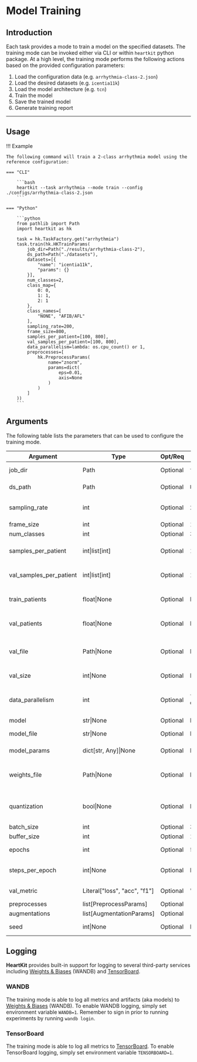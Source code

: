 # Model Training

## <span class="sk-h2-span">Introduction </span>

Each task provides a mode to train a model on the specified datasets. The training mode can be invoked either via CLI or within `heartkit` python package. At a high level, the training mode performs the following actions based on the provided configuration parameters:

1. Load the configuration data (e.g. `arrhythmia-class-2.json`)
1. Load the desired datasets (e.g. `icentia11k`)
1. Load the model architecture (e.g. `tcn`)
1. Train the model
1. Save the trained model
1. Generate training report

---

## <span class="sk-h2-span">Usage</span>

!!! Example

    The following command will train a 2-class arrhythmia model using the reference configuration:

    === "CLI"

        ```bash
        heartkit --task arrhythmia --mode train --config ./configs/arrhythmia-class-2.json
        ```

    === "Python"

        ```python
        from pathlib import Path
        import heartkit as hk

        task = hk.TaskFactory.get("arrhythmia")
        task.train(hk.HKTrainParams(
            job_dir=Path("./results/arrhythmia-class-2"),
            ds_path=Path("./datasets"),
            datasets=[{
                "name": "icentia11k",
                "params": {}
            }],
            num_classes=2,
            class_map={
                0: 0,
                1: 1,
                2: 1
            },
            class_names=[
                "NONE", "AFIB/AFL"
            ],
            sampling_rate=200,
            frame_size=800,
            samples_per_patient=[100, 800],
            val_samples_per_patient=[100, 800],
            data_parallelism=lambda: os.cpu_count() or 1,
            preprocesses=[
                hk.PreprocessParams(
                    name="znorm",
                    params=dict(
                        eps=0.01,
                        axis=None
                    )
                )
            ]
        ))
        ```

## <span class="sk-h2-span">Arguments </span>

The following table lists the parameters that can be used to configure the training mode.

| Argument | Type | Opt/Req | Default | Description |
| --- | --- | --- | --- | --- |
| job_dir | Path | Optional | `tempfile.gettempdir` | Job output directory |
| ds_path | Path | Optional | `Path()` | Dataset directory |
| sampling_rate | int | Optional | 250 | Target sampling rate (Hz) |
| frame_size | int | Optional | 1250 | Frame size |
| num_classes | int | Optional | 3 | # of classes |
| samples_per_patient | int\|list[int] | Optional | 1000 | # train samples per patient |
| val_samples_per_patient | int\|list[int] | Optional | 1000 | # validation samples per patient |
| train_patients | float\|None | Optional | None | # or proportion of patients for training |
| val_patients | float\|None | Optional | None | # or proportion of patients for validation |
| val_file | Path\|None | Optional | None | Path to load/store pickled validation file |
| val_size | int\|None | Optional | None | # samples for validation |
| data_parallelism | int | Optional | `lambda: os.cpu_count() or 1` | # of data loaders running in parallel |
| model | str\|None | Optional | None | Custom model |
| model_file | str\|None | Optional | None | Path to model file |
| model_params | dict[str, Any]\|None | Optional | None | Custom model parameters |
| weights_file | Path\|None | Optional | None | Path to a checkpoint weights to load |
| quantization | bool\|None | Optional | None | Enable quantization aware training (QAT) |
| batch_size | int | Optional | 32 | Batch size |
| buffer_size | int | Optional | 100 | Buffer size |
| epochs | int | Optional | 50 | Number of epochs |
| steps_per_epoch | int\|None | Optional | None | Number of steps per epoch |
| val_metric | Literal\["loss", "acc", "f1"\] | Optional | "loss" | Performance metric |
| preprocesses | list[PreprocessParams] | Optional |  | Preprocesses |
| augmentations | list[AugmentationParams] | Optional |  | Augmentations |
| seed | int\|None | Optional | None | Random state seed |


## <span class="sk-h2-span">Logging</span>

__HeartKit__ provides built-in support for logging to several third-party services including [Weights & Biases](https://wandb.ai/site) (WANDB) and [TensorBoard](https://www.tensorflow.org/tensorboard).

### WANDB

The training mode is able to log all metrics and artifacts (aka models) to [Weights & Biases](https://wandb.ai/site) (WANDB). To enable WANDB logging, simply set environment variable `WANDB=1`. Remember to sign in prior to running experiments by running `wandb login`.


### TensorBoard

The training mode is able to log all metrics to [TensorBoard](https://www.tensorflow.org/tensorboard). To enable TensorBoard logging, simply set environment variable `TENSORBOARD=1`.
